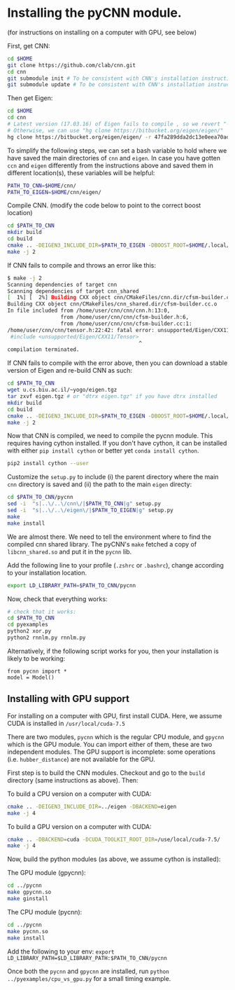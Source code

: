 # Installing the pyCNN module.

(for instructions on installing on a computer with GPU, see below)

First, get CNN:

```bash
cd $HOME
git clone https://github.com/clab/cnn.git
cd cnn
git submodule init # To be consistent with CNN's installation instructions.
git submodule update # To be consistent with CNN's installation instructions.
```

Then get Eigen:

```bash
cd $HOME
cd cnn
# Latest version (17.03.16) of Eigen fails to compile , so we revert "-r" to the latest stable version.
# Otherwise, we can use "hg clone https://bitbucket.org/eigen/eigen/"
hg clone https://bitbucket.org/eigen/eigen/ -r 47fa289dda2dc13e0eea70adfc8671e93627d466
```

To simplify the following steps, we can set a bash variable to hold where we have saved the main directories of `cnn` and `eigen`. In case you have gotten `ccn` and `eigen` differently from the instructions above and saved them in different location(s), these variables will be helpful:

```bash
PATH_TO_CNN=$HOME/cnn/
PATH_TO_EIGEN=$HOME/cnn/eigen/
```

Compile CNN.
(modify the code below to point to the correct boost location)

```bash
cd $PATH_TO_CNN
mkdir build
cd build
cmake .. -DEIGEN3_INCLUDE_DIR=$PATH_TO_EIGEN -DBOOST_ROOT=$HOME/.local/boost_1_58_0 -DBoost_NO_BOOST_CMAKE=ON
make -j 2
```

If CNN fails to compile and throws an error like this:

```bash
$ make -j 2
Scanning dependencies of target cnn
Scanning dependencies of target cnn_shared
[  1%] [  2%] Building CXX object cnn/CMakeFiles/cnn.dir/cfsm-builder.cc.o
Building CXX object cnn/CMakeFiles/cnn_shared.dir/cfsm-builder.cc.o
In file included from /home/user/cnn/cnn/cnn.h:13:0,
                 from /home/user/cnn/cnn/cfsm-builder.h:6,
                 from /home/user/cnn/cnn/cfsm-builder.cc:1:
/home/user/cnn/cnn/tensor.h:22:42: fatal error: unsupported/Eigen/CXX11/Tensor: No such file or directory
 #include <unsupported/Eigen/CXX11/Tensor>
                                          ^
compilation terminated.
```

If CNN fails to compile with the error above, then you can download a stable version of Eigen and re-build CNN as such:

```bash
cd $PATH_TO_CNN
wget u.cs.biu.ac.il/~yogo/eigen.tgz
tar zxvf eigen.tgz # or "dtrx eigen.tgz" if you have dtrx installed
mkdir build
cd build
cmake .. -DEIGEN3_INCLUDE_DIR=$PATH_TO_EIGEN -DBOOST_ROOT=$HOME/.local/boost_1_58_0 -DBoost_NO_BOOST_CMAKE=ON
make -j 2
```

Now that CNN is compiled, we need to compile the pycnn module.
This requires having cython installed.
If you don't have cython, it can be installed with either `pip install cython` or better yet `conda install cython`.

```bash
pip2 install cython --user
```

Customize the `setup.py` to include (i) the parent directory where the main `cnn` directory is saved and (ii) the path to the main `eigen` directy:

```bash
cd $PATH_TO_CNN/pycnn
sed -i  "s|..\/..\/cnn\/|$PATH_TO_CNN|g" setup.py 
sed -i  "s|..\/..\/eigen\/|$PATH_TO_EIGEN|g" setup.py
make
make install
```

We are almost there. 
We need to tell the environment where to find the compiled cnn shared library.
The pyCNN's `make` fetched a copy of `libcnn_shared.so` and put it in the `pycnn` lib.

Add the following line to your profile (`.zshrc` or `.bashrc`), change
according to your installation location.

```bash
export LD_LIBRARY_PATH=$PATH_TO_CNN/pycnn
```

Now, check that everything works:

```bash
# check that it works:
cd $PATH_TO_CNN
cd pyexamples
python2 xor.py
python2 rnnlm.py rnnlm.py
```

Alternatively, if the following script works for you, then your installation is likely to be working:
```
from pycnn import *
model = Model()
```

## Installing with GPU support

For installing on a computer with GPU, first install CUDA.
Here, we assume CUDA is installed in `/usr/local/cuda-7.5`

There are two modules, `pycnn` which is the regular CPU module, and `gpycnn` which is the GPU
module. You can import either of them, these are two independent modules. The GPU support
is incomplete: some operations (i.e. `hubber_distance`) are not available for the GPU.

First step is to build the CNN modules.
Checkout and go to the `build` directory (same instructions as above). Then:

To build a CPU version on a computer with CUDA:
```bash
cmake .. -DEIGEN3_INCLUDE_DIR=../eigen -DBACKEND=eigen
make -j 4
```

To build a GPU version on a computer with CUDA:
```bash
cmake .. -DBACKEND=cuda -DCUDA_TOOLKIT_ROOT_DIR=/use/local/cuda-7.5/
make -j 4
```

Now, build the python modules (as above, we assume cython is installed):

The GPU module (gpycnn):
```bash
cd ../pycnn
make gpycnn.so
make ginstall
```

The CPU module (pycnn):
```bash
cd ../pycnn
make pycnn.so
make install
```

Add the following to your env:
`export LD_LIBRARY_PATH=$LD_LIBRARY_PATH:$PATH_TO_CNN/pycnn`

Once both the `pycnn` and `gpycnn` are installed, run `python ../pyexamples/cpu_vs_gpu.py` for a small timing example.


